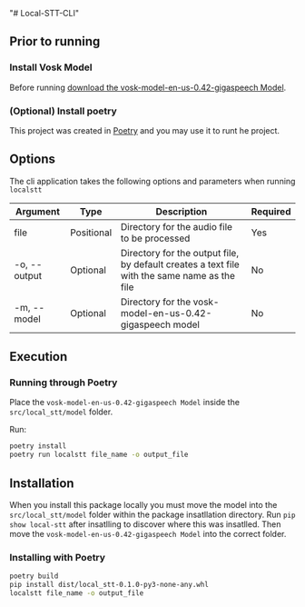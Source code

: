 "# Local-STT-CLI"

## Prior to running

### Install Vosk Model

Before running [download the vosk-model-en-us-0.42-gigaspeech Model](https://alphacephei.com/vosk/models).

### (Optional) Install poetry

This project was created in [Poetry](https://python-poetry.org/) and you may use it to runt he project.

## Options

The cli application takes the following options and parameters when running `localstt`

| Argument     | Type       | Description                                                                                  | Required |
| ------------ | ---------- | -------------------------------------------------------------------------------------------- | -------- |
| file         | Positional | Directory for the audio file to be processed                                                 | Yes      |
| -o, --output | Optional   | Directory for the output file, by default creates a text file with the same name as the file | No       |
| -m, --model  | Optional   | Directory for the vosk-model-en-us-0.42-gigaspeech model                                     | No       |

## Execution

### Running through Poetry

Place the `vosk-model-en-us-0.42-gigaspeech Model` inside the `src/local_stt/model` folder.

Run:

```sh
poetry install
poetry run localstt file_name -o output_file
```

## Installation

When you install this package locally you must move the model into the `src/local_stt/model` folder within the package insatllation directory.
Run `pip show local-stt` after insatlling to discover where this was insatlled. Then move the `vosk-model-en-us-0.42-gigaspeech Model` into the correct folder.

### Installing with Poetry

```sh
poetry build
pip install dist/local_stt-0.1.0-py3-none-any.whl
localstt file_name -o output_file
```

